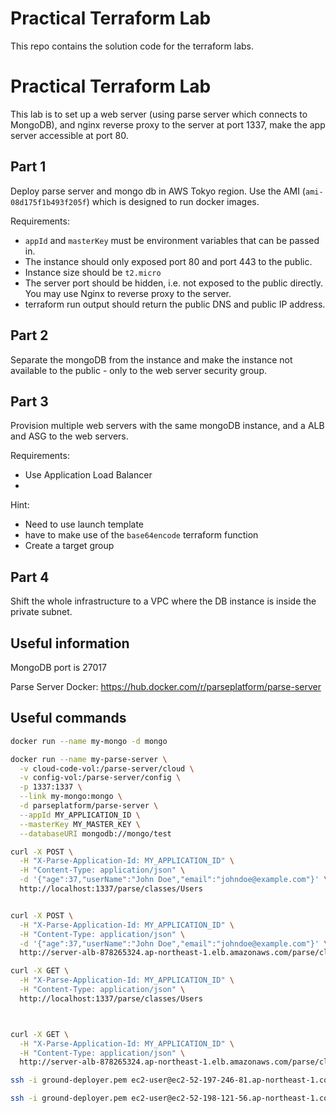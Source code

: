 # Practical Terraform Lab

This repo contains the solution code for the terraform labs.


# Practical Terraform Lab

This lab is to set up a web server (using parse server which connects to MongoDB), and nginx reverse proxy to the server at port 1337, make the app server accessible at port 80.

## Part 1

Deploy parse server and mongo db in AWS Tokyo region. Use the AMI (`ami-08d175f1b493f205f`) which is designed to run docker images.

Requirements:
* `appId` and `masterKey` must be environment variables that can be passed in.
* The instance should only exposed port 80 and port 443 to the public.
* Instance size should be `t2.micro`
* The server port should be hidden, i.e. not exposed to the public directly. You may use Nginx to reverse proxy to the server.
* terraform run output should return the public DNS and public IP address.

## Part 2

Separate the mongoDB from the instance and make the instance not available to the public - only to the web server security group.

## Part 3

Provision multiple web servers with the same mongoDB instance, and a ALB and ASG to the web servers.

Requirements:
* Use Application Load Balancer
* 

Hint:
* Need to use launch template
* have to make use of the `base64encode` terraform function
* Create a target group

## Part 4

Shift the whole infrastructure to a VPC where the DB instance is inside the private subnet.

## Useful information

MongoDB port is 27017

Parse Server Docker: https://hub.docker.com/r/parseplatform/parse-server

## Useful commands

```bash
docker run --name my-mongo -d mongo
```

```bash
docker run --name my-parse-server \
  -v cloud-code-vol:/parse-server/cloud \
  -v config-vol:/parse-server/config \
  -p 1337:1337 \
  --link my-mongo:mongo \
  -d parseplatform/parse-server \
  --appId MY_APPLICATION_ID \
  --masterKey MY_MASTER_KEY \
  --databaseURI mongodb://mongo/test
```

```bash
curl -X POST \
  -H "X-Parse-Application-Id: MY_APPLICATION_ID" \
  -H "Content-Type: application/json" \
  -d '{"age":37,"userName":"John Doe","email":"johndoe@example.com"}' \
  http://localhost:1337/parse/classes/Users


curl -X POST \
  -H "X-Parse-Application-Id: MY_APPLICATION_ID" \
  -H "Content-Type: application/json" \
  -d '{"age":37,"userName":"John Doe","email":"johndoe@example.com"}' \
  http://server-alb-878265324.ap-northeast-1.elb.amazonaws.com/parse/classes/Users
```

```bash
curl -X GET \
  -H "X-Parse-Application-Id: MY_APPLICATION_ID" \
  -H "Content-Type: application/json" \
  http://localhost:1337/parse/classes/Users



curl -X GET \
  -H "X-Parse-Application-Id: MY_APPLICATION_ID" \
  -H "Content-Type: application/json" \
  http://server-alb-878265324.ap-northeast-1.elb.amazonaws.com/parse/classes/Users
```

```bash
ssh -i ground-deployer.pem ec2-user@ec2-52-197-246-81.ap-northeast-1.compute.amazonaws.com

ssh -i ground-deployer.pem ec2-user@ec2-52-198-121-56.ap-northeast-1.compute.amazonaws.com
```